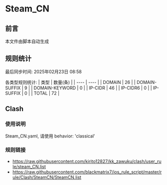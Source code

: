 # Steam_CN

## 前言
本文件由脚本自动生成

## 规则统计
最后同步时间: 2025年02月23日 08:58

各类型规则统计:
| 类型 | 数量(条)  | 
| ---- | ----  |
| DOMAIN | 26 | 
| DOMAIN-SUFFIX | 9 | 
| DOMAIN-KEYWORD | 0 | 
| IP-CIDR | 46 | 
| IP-CIDR6 | 0 | 
| IP-SUFFIX | 0 | 
| TOTAL | 72 | 
## Clash 
### 使用说明 
Steam_CN.yaml, 请使用 behavior: 'classical' 
### 规则链接 
- https://raw.githubusercontent.com/kirito12827/kk_zawuku/clash/user_rule/steam_CN.list 
- https://raw.githubusercontent.com/blackmatrix7/ios_rule_script/master/rule/Clash/SteamCN/SteamCN.list 
